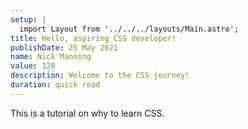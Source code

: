 ```yaml
---
setup: |
  import Layout from '../../../layouts/Main.astro';
title: Hello, aspiring CSS developer!
publishDate: 25 May 2021
name: Nick Manning
value: 128
description: Welcome to the CSS journey!
duration: quick read
---
```


This is a tutorial on why to learn CSS.

